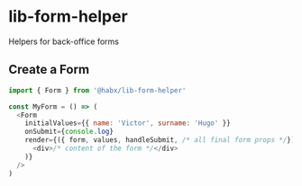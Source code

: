 # lib-form-helper
Helpers for back-office forms

## Create a Form

```js
import { Form } from '@habx/lib-form-helper'

const MyForm = () => (
  <Form
    initialValues={{ name: 'Victor', surname: 'Hugo' }}
    onSubmit={console.log}
    render={({ form, values, handleSubmit, /* all final form props */}) => (
      <div>/* content of the form */</div>
    )}
  />
)
```
